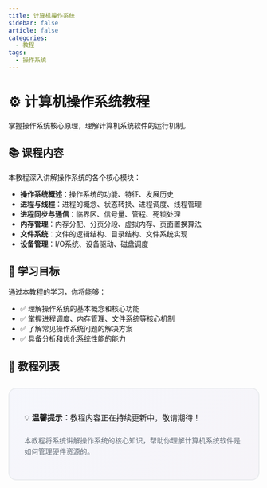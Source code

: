 ```yaml
---
title: 计算机操作系统
sidebar: false
article: false
categories:
  - 教程
tags:
  - 操作系统
---
```


# ⚙️ 计算机操作系统教程

掌握操作系统核心原理，理解计算机系统软件的运行机制。

## 📚 课程内容

本教程深入讲解操作系统的各个核心模块：

- **操作系统概述**：操作系统的功能、特征、发展历史
- **进程与线程**：进程的概念、状态转换、进程调度、线程管理
- **进程同步与通信**：临界区、信号量、管程、死锁处理
- **内存管理**：内存分配、分页分段、虚拟内存、页面置换算法
- **文件系统**：文件的逻辑结构、目录结构、文件系统实现
- **设备管理**：I/O系统、设备驱动、磁盘调度

## 🎯 学习目标

通过本教程的学习，你将能够：

- ✅ 理解操作系统的基本概念和核心功能
- ✅ 掌握进程调度、内存管理、文件系统等核心机制
- ✅ 了解常见操作系统问题的解决方案
- ✅ 具备分析和优化系统性能的能力

## 📖 教程列表

<style scoped>
.tutorial-intro {
  background: linear-gradient(135deg, rgba(102, 126, 234, 0.05) 0%, rgba(118, 75, 162, 0.05) 100%);
  border: 2px solid var(--border-color, #eaecef);
  border-radius: 16px;
  padding: 30px;
  margin: 30px 0;
}

.tutorial-intro h2 {
  color: var(--text-color, #2c3e50);
  font-size: 1.8em;
  margin-bottom: 20px;
  border: none;
}

.tutorial-intro ul {
  list-style: none;
  padding: 0;
}

.tutorial-intro li {
  padding: 8px 0;
  color: var(--text-color-secondary, #6a737d);
  line-height: 1.8;
}

.tutorial-intro li strong {
  color: var(--text-color, #2c3e50);
  font-weight: 600;
}

.goals-grid {
  display: grid;
  grid-template-columns: repeat(auto-fit, minmax(250px, 1fr));
  gap: 15px;
  margin: 20px 0;
}

.goal-item {
  background: #f5f7fa;
  padding: 15px 20px;
  border-radius: 12px;
  border-left: 4px solid #667eea;
  transition: all 0.3s ease;
}

.goal-item:hover {
  transform: translateX(5px);
  box-shadow: 0 4px 12px rgba(102, 126, 234, 0.2);
}

[data-theme="dark"] .tutorial-intro {
  background: rgba(102, 126, 234, 0.1);
  border-color: rgba(102, 126, 234, 0.3);
}

[data-theme="dark"] .goal-item {
  background: #2a2a2a;
  border-left-color: #8b5cf6;
}
</style>

<div class="tutorial-intro">
  <p style="font-size: 1.1em; line-height: 1.8; margin-bottom: 20px;">
    💡 <strong>温馨提示：</strong>教程内容正在持续更新中，敬请期待！
  </p>
  <p style="color: var(--text-color-secondary, #6a737d); line-height: 1.6;">
    本教程将系统讲解操作系统的核心知识，帮助你理解计算机系统软件是如何管理硬件资源的。
  </p>
</div>

